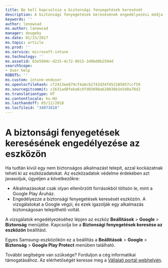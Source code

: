 ```yaml
---
title: Be kell kapcsolnia a biztonsági fenyegetések keresését
description: A biztonsági fenyegetések keresésének engedélyezési módja az eszközön
keywords: ''
author: lenewsad
ms.author: lanewsad
manager: dougeby
ms.date: 01/23/2017
ms.topic: article
ms.prod: ''
ms.service: microsoft-intune
ms.technology: ''
ms.assetid: b3e5994c-d215-4c72-8915-349bd0b2504d
searchScope:
- User help
ROBOTS: ''
ms.custom: intune-enduser
ms.openlocfilehash: cf2413ee879cf4a6cb2742d34f452105057ccf59
ms.sourcegitcommit: c1631ad8feba6c6fd03698ab20836b2e5d8a78d2
ms.translationtype: HT
ms.contentlocale: hu-HU
ms.lasthandoff: 05/12/2018
ms.locfileid: "34073818"
---
```

# <a name="enable-security-threat-scans-on-your-device"></a>A biztonsági fenyegetések keresésének engedélyezése az eszközön 
Ha tudtán kívül egy nem biztonságos alkalmazást telepít, azzal kockázatnak teheti ki az eszközadatokat. Az eszközadatok védelme érdekében azt javasoljuk, ügyeljen a következőkre: 

* Alkalmazásokat csak olyan ellenőrzött forrásokból töltsön le, mint a Google Play Áruház.  
* Engedélyezze a biztonsági fenyegetések keresését eszközön. A vizsgálatokat a Google végzi, és ezek igazolják egy alkalmazás biztonságosan telepíthető voltát.  

A vizsgálatok engedélyezéséhez lépjen az eszköz **Beállítások** > **Google** > **Biztonság** menüjébe. Kapcsolja be a **Biztonsági fenyegetések keresése az eszközön** beállítást.  

Egyes Samsung-eszközökön ez a beállítás a **Beállítások** > **Google** > **Biztonság** >  **Google Play Protect** menüben található.

További segítségre van szüksége? Forduljon a cég informatikai támogatásához. Az elérhetőségét keresse meg a [Vállalati portál webhelyén](https://portal.manage.microsoft.com#HelpDeskDialog). 
